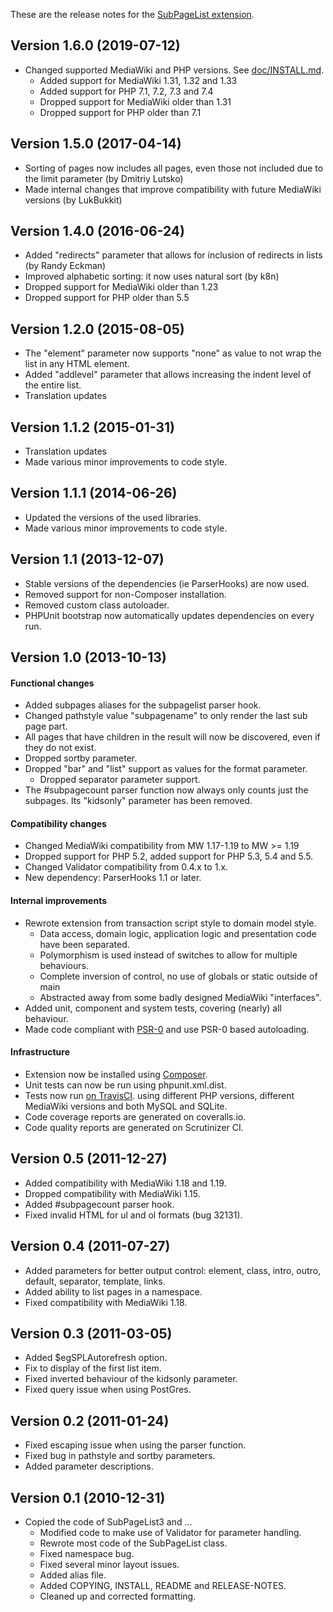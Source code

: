 These are the release notes for the [SubPageList extension](../README.md).


## Version 1.6.0 (2019-07-12)

* Changed supported MediaWiki and PHP versions. See [doc/INSTALL.md](INSTALL.md).
	* Added support for MediaWiki 1.31, 1.32 and 1.33
	* Added support for PHP 7.1, 7.2, 7.3 and 7.4
	* Dropped support for MediaWiki older than 1.31
	* Dropped support for PHP older than 7.1

## Version 1.5.0 (2017-04-14)

* Sorting of pages now includes all pages, even those not included due to the limit parameter (by Dmitriy Lutsko)
* Made internal changes that improve compatibility with future MediaWiki versions (by LukBukkit)

## Version 1.4.0 (2016-06-24)

* Added "redirects" parameter that allows for inclusion of redirects in lists (by Randy Eckman)
* Improved alphabetic sorting: it now uses natural sort (by k8n)
* Dropped support for MediaWiki older than 1.23
* Dropped support for PHP older than 5.5

## Version 1.2.0 (2015-08-05)

* The "element" parameter now supports "none" as value to not wrap the list in any HTML element.
* Added "addlevel" parameter that allows increasing the indent level of the entire list.
* Translation updates

## Version 1.1.2 (2015-01-31)

* Translation updates
* Made various minor improvements to code style.

## Version 1.1.1 (2014-06-26)

* Updated the versions of the used libraries.
* Made various minor improvements to code style.

## Version 1.1 (2013-12-07)

* Stable versions of the dependencies (ie ParserHooks) are now used.
* Removed support for non-Composer installation.
* Removed custom class autoloader.
* PHPUnit bootstrap now automatically updates dependencies on every run.

## Version 1.0 (2013-10-13)

#### Functional changes

* Added subpages aliases for the subpagelist parser hook.
* Changed pathstyle value "subpagename" to only render the last sub page part.
* All pages that have children in the result will now be discovered, even if they do not exist.
* Dropped sortby parameter.
* Dropped "bar" and "list" support as values for the format parameter.
    * Dropped separator parameter support.
* The #subpagecount parser function now always only counts just the subpages.
Its "kidsonly" parameter has been removed.

#### Compatibility changes

* Changed MediaWiki compatibility from MW 1.17-1.19 to MW >= 1.19
* Dropped support for PHP 5.2, added support for PHP 5.3, 5.4 and 5.5.
* Changed Validator compatibility from 0.4.x to 1.x.
* New dependency: ParserHooks 1.1 or later.

#### Internal improvements

* Rewrote extension from transaction script style to domain model style.
    * Data access, domain logic, application logic and presentation code have been separated.
    * Polymorphism is used instead of switches to allow for multiple behaviours.
    * Complete inversion of control, no use of globals or static outside of main
    * Abstracted away from some badly designed MediaWiki "interfaces".
* Added unit, component and system tests, covering (nearly) all behaviour.
* Made code compliant with
[PSR-0](https://github.com/php-fig/fig-standards/blob/master/accepted/PSR-0.md)
and use PSR-0 based autoloading.

#### Infrastructure

* Extension now be installed using [Composer](http://getcomposer.org).
* Unit tests can now be run using phpunit.xml.dist.
* Tests now run [on TravisCI](https://travis-ci.org/JeroenDeDauw/SubPageList).
using different PHP versions, different MediaWiki versions and both MySQL and SQLite.
* Code coverage reports are generated on coveralls.io.
* Code quality reports are generated on Scrutinizer CI.

## Version 0.5 (2011-12-27)

* Added compatibility with MediaWiki 1.18 and 1.19.
* Dropped compatibility with MediaWiki 1.15.
* Added #subpagecount parser hook.
* Fixed invalid HTML for ul and ol formats (bug 32131).

## Version 0.4 (2011-07-27)

* Added parameters for better output control: element, class, intro,
  outro, default, separator, template, links.
* Added ability to list pages in a namespace.
* Fixed compatibility with MediaWiki 1.18.

## Version 0.3 (2011-03-05)

* Added $egSPLAutorefresh option.
* Fix to display of the first list item.
* Fixed inverted behaviour of the kidsonly parameter.
* Fixed query issue when using PostGres.

## Version 0.2 (2011-01-24)

* Fixed escaping issue when using the parser function.
* Fixed bug in pathstyle and sortby parameters.
* Added parameter descriptions.

## Version 0.1 (2010-12-31)

* Copied the code of SubPageList3 and ...
    * Modified code to make use of Validator for parameter handling.
    * Rewrote most code of the SubPageList class.
    * Fixed namespace bug.
    * Fixed several minor layout issues.
    * Added alias file.
    * Added COPYING, INSTALL, README and RELEASE-NOTES.
    * Cleaned up and corrected formatting.
